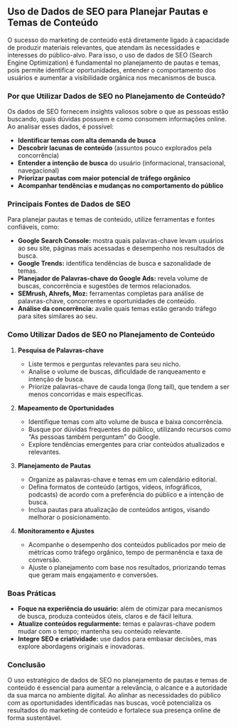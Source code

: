 
## Uso de Dados de SEO para Planejar Pautas e Temas de Conteúdo

O sucesso do marketing de conteúdo está diretamente ligado à capacidade de produzir materiais relevantes, que atendam às necessidades e interesses do público-alvo. Para isso, o uso de dados de SEO (Search Engine Optimization) é fundamental no planejamento de pautas e temas, pois permite identificar oportunidades, entender o comportamento dos usuários e aumentar a visibilidade orgânica nos mecanismos de busca.

### Por que Utilizar Dados de SEO no Planejamento de Conteúdo?

Os dados de SEO fornecem insights valiosos sobre o que as pessoas estão buscando, quais dúvidas possuem e como consomem informações online. Ao analisar esses dados, é possível:

- **Identificar temas com alta demanda de busca**  
- **Descobrir lacunas de conteúdo** (assuntos pouco explorados pela concorrência)
- **Entender a intenção de busca** do usuário (informacional, transacional, navegacional)
- **Priorizar pautas com maior potencial de tráfego orgânico**
- **Acompanhar tendências e mudanças no comportamento do público**

### Principais Fontes de Dados de SEO

Para planejar pautas e temas de conteúdo, utilize ferramentas e fontes confiáveis, como:

- **Google Search Console:** mostra quais palavras-chave levam usuários ao seu site, páginas mais acessadas e desempenho nos resultados de busca.
- **Google Trends:** identifica tendências de busca e sazonalidade de temas.
- **Planejador de Palavras-chave do Google Ads:** revela volume de buscas, concorrência e sugestões de termos relacionados.
- **SEMrush, Ahrefs, Moz:** ferramentas completas para análise de palavras-chave, concorrentes e oportunidades de conteúdo.
- **Análise da concorrência:** avalie quais temas estão gerando tráfego para sites similares ao seu.

### Como Utilizar Dados de SEO no Planejamento de Conteúdo

1. **Pesquisa de Palavras-chave**
   - Liste termos e perguntas relevantes para seu nicho.
   - Analise o volume de buscas, dificuldade de ranqueamento e intenção de busca.
   - Priorize palavras-chave de cauda longa (long tail), que tendem a ser menos concorridas e mais específicas.

2. **Mapeamento de Oportunidades**
   - Identifique temas com alto volume de busca e baixa concorrência.
   - Busque por dúvidas frequentes do público, utilizando recursos como “As pessoas também perguntam” do Google.
   - Explore tendências emergentes para criar conteúdos atualizados e relevantes.

3. **Planejamento de Pautas**
   - Organize as palavras-chave e temas em um calendário editorial.
   - Defina formatos de conteúdo (artigos, vídeos, infográficos, podcasts) de acordo com a preferência do público e a intenção de busca.
   - Inclua pautas para atualização de conteúdos antigos, visando melhorar o posicionamento.

4. **Monitoramento e Ajustes**
   - Acompanhe o desempenho dos conteúdos publicados por meio de métricas como tráfego orgânico, tempo de permanência e taxa de conversão.
   - Ajuste o planejamento com base nos resultados, priorizando temas que geram mais engajamento e conversões.

### Boas Práticas

- **Foque na experiência do usuário:** além de otimizar para mecanismos de busca, produza conteúdos úteis, claros e de fácil leitura.
- **Atualize conteúdos regularmente:** temas e palavras-chave podem mudar com o tempo; mantenha seu conteúdo relevante.
- **Integre SEO e criatividade:** use dados para embasar decisões, mas explore abordagens originais e inovadoras.

### Conclusão

O uso estratégico de dados de SEO no planejamento de pautas e temas de conteúdo é essencial para aumentar a relevância, o alcance e a autoridade da sua marca no ambiente digital. Ao alinhar as necessidades do público com as oportunidades identificadas nas buscas, você potencializa os resultados do marketing de conteúdo e fortalece sua presença online de forma sustentável.
```
